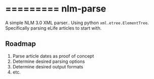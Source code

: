 =========
nlm-parse
=========

A simple NLM 3.0 XML parser.. Using python ``xml.etree.ElementTree``. Specifically parsing eLife articles to start with.

## Roadmap

1. Parse article dates as proof of concept
1. Determine desired parsing options
1. Determine desired output formats
1. etc.